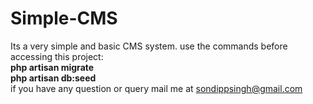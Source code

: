 # Simple-CMS
Its a very simple and basic CMS system.
use the commands before accessing this project:
<br>
   <b> php artisan migrate</b>
<br>
   <b> php artisan db:seed</b>
<br>
if you have any question or query mail me at sondippsingh@gmail.com
